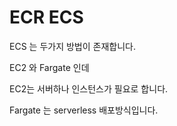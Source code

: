 # ECR ECS



ECS 는 두가지 방법이 존재합니다.

EC2 와 Fargate 인데&#x20;

EC2는 서버하나 인스턴스가 필요로 합니다.

Fargate 는 serverless 배포방식입니다.

